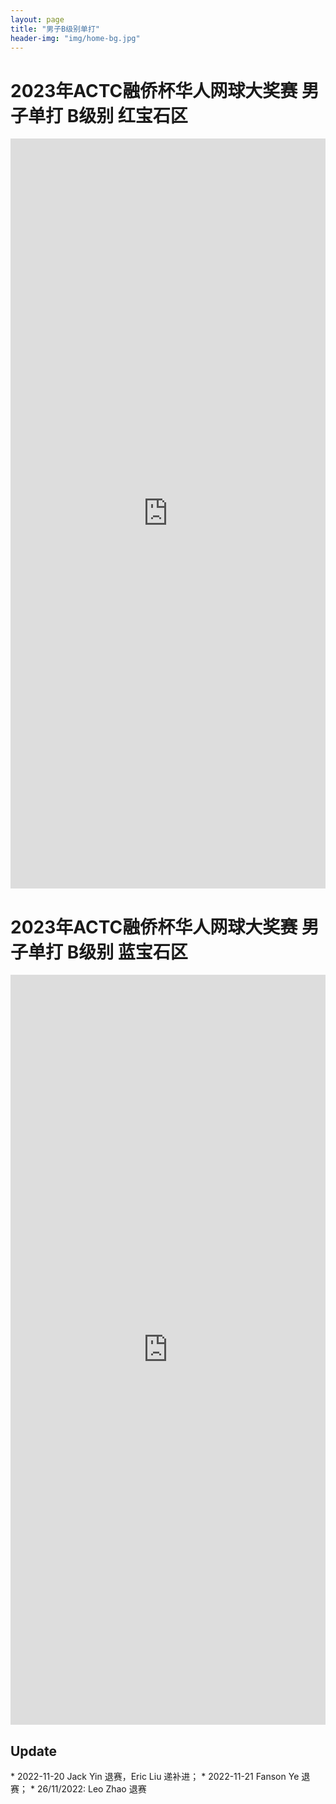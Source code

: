 ```yaml
---
layout: page
title: "男子B级别单打"
header-img: "img/home-bg.jpg"
---
```


<h1> 2023年ACTC融侨杯华人网球大奖赛 男子单打 B级别 红宝石区 </h1>
<iframe src="https://challonge.com/actc2023_bs_ruby/module" width="100%" height="1200" frameborder="0" scrolling="auto" allowtransparency="true"></iframe>


<h1> 2023年ACTC融侨杯华人网球大奖赛 男子单打 B级别 蓝宝石区 </h1>
<iframe src="https://challonge.com/actc2023_bs_sapphire/module" width="100%" height="1200" frameborder="0" scrolling="auto" allowtransparency="true"></iframe>

<h2> Update </h2>
* 2022-11-20 Jack Yin 退赛，Eric Liu 递补进；
* 2022-11-21 Fanson Ye 退赛；
* 26/11/2022: Leo Zhao 退赛
